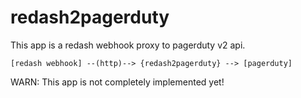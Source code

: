 # redash2pagerduty

This app is a redash webhook proxy to pagerduty v2 api.

```
[redash webhook] --(http)--> {redash2pagerduty} --> [pagerduty]
```

WARN: This app is not completely implemented yet!
